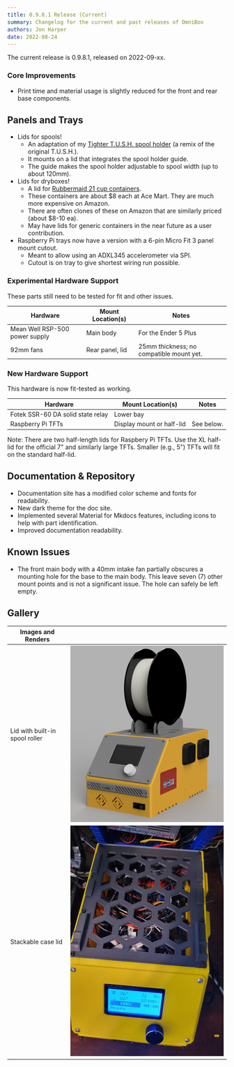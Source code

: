 ```yaml
---
title: 0.9.8.1 Release (Current)
summary: Changelog for the current and past releases of OmniBox
authors: Jon Harper
date: 2022-08-24
---
```


The current release is 0.9.8.1, released on 2022-09-xx.

<!-- ## Fixes -->

<!-- ### Completed Requests

| Hardware | Mount Location(s) | Notes |
|----------|-------------------|-------| -->

### Core Improvements

- Print time and material usage is slightly reduced for the front and rear base components.

## Panels and Trays

- Lids for spools!
    - An adaptation of my [Tighter T.U.S.H. spool holder][2] (a remix of the original T.U.S.H.).
    - It mounts on a lid that integrates the spool holder guide.
    - The guide makes the spool holder adjustable to spool width (up to about 120mm).
- Lids for dryboxes!
    - A lid for [Rubbermaid 21 cup containers][1].
    - These containers are about $8 each at Ace Mart. They are much more expensive on Amazon.
    - There are often clones of these on Amazon that are similarly priced (about $8-10 ea).
    - May have lids for generic containers in the near future as a user contribution.
- Raspberry Pi trays now have a version with a 6-pin Micro Fit 3 panel mount cutout.
    - Meant to allow using an ADXL345 accelerometer via SPI.
    - Cutout is on tray to give shortest wiring run possible.

### Experimental Hardware Support

These parts still need to be tested for fit and other issues.

| Hardware | Mount Location(s) | Notes |
|----------|-------------------|-------|
| Mean Well RSP-500 power supply | Main body | For the Ender 5 Plus |
| 92mm fans | Rear panel, lid | 25mm thickness; no compatible mount yet. |

### New Hardware Support

This hardware is now fit-tested as working.

| Hardware | Mount Location(s) | Notes |
|----------|-------------------|-------|
| Fotek SSR-60 DA solid state relay | Lower bay | |
| Raspberry Pi TFTs | Display mount or half-lid | See below. |

Note: There are two half-length lids for Raspbery Pi TFTs. Use the XL half-lid for the official 7" and similarly large TFTs. Smaller (e.g., 5") TFTs will fit on the standard half-lid.

## Documentation & Repository

- Documentation site has a modified color scheme and fonts for readability.
- New dark theme for the doc site.
- Implemented several Material for Mkdocs features, including icons to help with part identification.
- Improved documentation readability.

## Known Issues

- The front main body with a 40mm intake fan partially obscures a mounting hole for the base to the main body. This leave seven (7) other mount points and is not a significant issue. The hole can safely be left empty.

## Gallery

| Images and Renders | |
|---|---|
| Lid with built-in spool roller | [![rendering of a case with a spool holder on top][3]][3] |
| Stackable case lid | [![case with a stackable lid][4]][4] |


[1]: https://www.amazon.com/Rubbermaid-LEPUSEMTE469-711717429496-Container-Everyday/dp/B00XJRMW5M
[2]: https://www.thingiverse.com/thing:4737072
[3]: ../img/gallery_0.9.8.1/spool_holder.png
[4]: ../img/gallery_0.9.8.1/stackable_lid.jpg